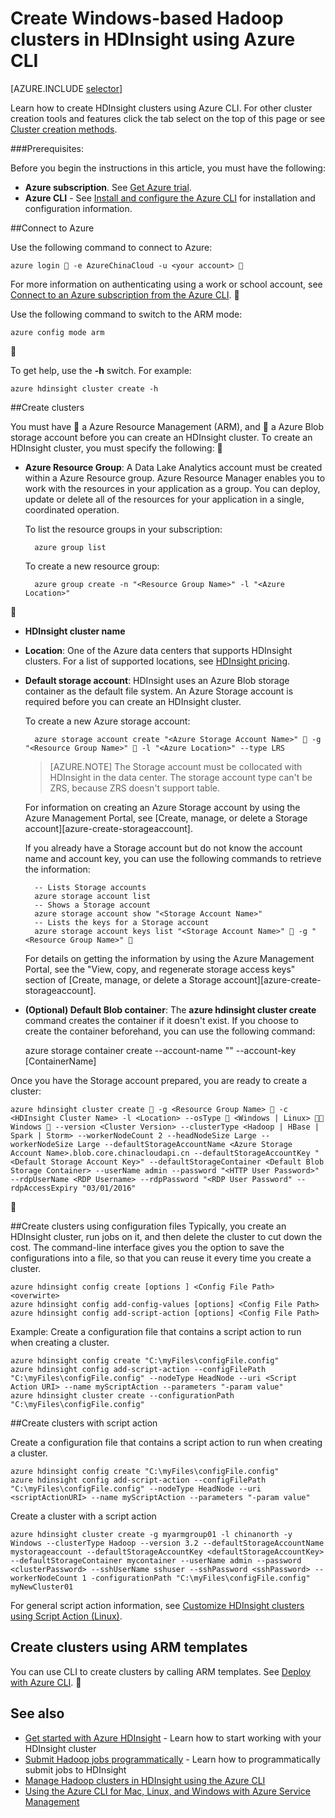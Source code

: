 <properties
   pageTitle="Create Windows-based Hadoop clusters in HDInsight using Azure CLI"
   	description="Learn how to create clusters for Azure HDInsight by using Azure CLI."
   services="hdinsight"
   documentationCenter=""
   tags="azure-portal"
   authors="mumian"
   manager="paulettm"
   editor="cgronlun"/>

<tags
	ms.service="hdinsight"
	ms.date="01/04/2016"
	wacn.date=""/>

# Create Windows-based Hadoop clusters in HDInsight using Azure CLI

[AZURE.INCLUDE [selector](../includes/hdinsight-create-windows-cluster-selector.md)]

Learn how to create HDInsight clusters using Azure CLI. For other cluster creation tools and features click the tab select on the top of this page or see [Cluster creation methods](/documentation/articles/hdinsight-provision-clusters-v1#cluster-creation-methods).

###Prerequisites:

Before you begin the instructions in this article, you must have the following:

- **Azure subscription**. See [Get Azure trial](/pricing/1rmb-trial/).
- **Azure CLI** - See [Install and configure the Azure CLI](/documentation/articles/xplat-cli-install) for installation and configuration information.

##Connect to Azure

Use the following command to connect to Azure:

	azure login  -e AzureChinaCloud -u <your account> 

For more information on authenticating using a work or school account, see [Connect to an Azure subscription from the Azure CLI](/documentation/articles/xplat-cli-connect).

	
Use the following command to switch to the ARM mode:

	azure config mode arm


To get help, use the **-h** switch.  For example:

	azure hdinsight cluster create -h
	
##Create clusters

You must have  a Azure Resource Management (ARM), and  a Azure Blob storage account before you can create an HDInsight cluster. To create an HDInsight cluster, you must specify the following:


- **Azure Resource Group**: A Data Lake Analytics account must be created within a Azure Resource group. Azure Resource Manager enables you to work with the resources in your application as a group. You can deploy, update or delete all of the resources for your application in a single, coordinated operation. 

	To list the resource groups in your subscription:
	
		azure group list 
	
	To create a new resource group:
	
		azure group create -n "<Resource Group Name>" -l "<Azure Location>"


- **HDInsight cluster name**

- **Location**: One of the Azure data centers that supports HDInsight clusters. For a list of supported locations, see [HDInsight pricing](/home/features/hdinsight/#price).

- **Default storage account**: HDInsight uses an Azure Blob storage container as the default file system. An Azure Storage account is required before you can create an HDInsight cluster.

	To create a new Azure storage account:
	
		azure storage account create "<Azure Storage Account Name>"  -g "<Resource Group Name>"  -l "<Azure Location>" --type LRS

	> [AZURE.NOTE] The Storage account must be collocated with HDInsight in the data center.
	> The storage account type can't be ZRS, because ZRS doesn't support table.

	For information on creating an Azure Storage account by using the Azure Management Portal, see [Create, manage, or delete a Storage account][azure-create-storageaccount].
	
	If you already have a Storage account but do not know the account name and account key, you can use the following commands to retrieve the information:
	
		-- Lists Storage accounts
		azure storage account list
		-- Shows a Storage account
		azure storage account show "<Storage Account Name>"
		-- Lists the keys for a Storage account
		azure storage account keys list "<Storage Account Name>"  -g "<Resource Group Name>" 

	For details on getting the information by using the Azure Management Portal, see the "View, copy, and regenerate storage access keys" section of [Create, manage, or delete a Storage account][azure-create-storageaccount].

- **(Optional) Default Blob container**: The **azure hdinsight cluster create** command creates the container if it doesn't exist. If you choose to create the container beforehand, you can use the following command:

	azure storage container create --account-name "<Storage Account Name>" --account-key <Storage Account Key> [ContainerName]

Once you have the Storage account prepared, you are ready to create a cluster:

    
    azure hdinsight cluster create  -g <Resource Group Name>  -c <HDInsight Cluster Name> -l <Location> --osType  <Windows | Linux>  Windows  --version <Cluster Version> --clusterType <Hadoop | HBase | Spark | Storm> --workerNodeCount 2 --headNodeSize Large --workerNodeSize Large --defaultStorageAccountName <Azure Storage Account Name>.blob.core.chinacloudapi.cn --defaultStorageAccountKey "<Default Storage Account Key>" --defaultStorageContainer <Default Blob Storage Container> --userName admin --password "<HTTP User Password>" --rdpUserName <RDP Username> --rdpPassword "<RDP User Password" --rdpAccessExpiry "03/01/2016"



##Create clusters using configuration files
Typically, you create an HDInsight cluster, run jobs on it, and then delete the cluster to cut down the cost. The command-line interface gives you the option to save the configurations into a file, so that you can reuse it every time you create a cluster.  

	azure hdinsight config create [options ] <Config File Path> <overwirte>
	azure hdinsight config add-config-values [options] <Config File Path>
	azure hdinsight config add-script-action [options] <Config File Path>

Example: Create a configuration file that contains a script action to run when creating a cluster.

	azure hdinsight config create "C:\myFiles\configFile.config"
	azure hdinsight config add-script-action --configFilePath "C:\myFiles\configFile.config" --nodeType HeadNode --uri <Script Action URI> --name myScriptAction --parameters "-param value"
	azure hdinsight cluster create --configurationPath "C:\myFiles\configFile.config"

##Create clusters with script action

Create a configuration file that contains a script action to run when creating a cluster.

    azure hdinsight config create "C:\myFiles\configFile.config"
    azure hdinsight config add-script-action --configFilePath "C:\myFiles\configFile.config" --nodeType HeadNode --uri <scriptActionURI> --name myScriptAction --parameters "-param value"

Create a cluster with a script action

	azure hdinsight cluster create -g myarmgroup01 -l chinanorth -y Windows --clusterType Hadoop --version 3.2 --defaultStorageAccountName mystorageaccount --defaultStorageAccountKey <defaultStorageAccountKey> --defaultStorageContainer mycontainer --userName admin --password <clusterPassword> --sshUserName sshuser --sshPassword <sshPassword> --workerNodeCount 1 -configurationPath "C:\myFiles\configFile.config" myNewCluster01
	
	
For general script action information, see [Customize HDInsight clusters using Script Action (Linux)](/documentation/articles/hdinsight-hadoop-customize-cluster-v1).


## Create clusters using ARM templates

You can use CLI to create clusters by calling ARM templates. See [Deploy with Azure CLI](/documentation/articles/hdinsight-hadoop-create-windows-clusters-arm-templates#deploy-with-azure-cli).


## See also

- [Get started with Azure HDInsight](/documentation/articles/hdinsight-hadoop-tutorial-get-started-windows-v1) - Learn how to start working with your HDInsight cluster
- [Submit Hadoop jobs programmatically](/documentation/articles/hdinsight-submit-hadoop-jobs-programmatically) - Learn how to programmatically submit jobs to HDInsight
- [Manage Hadoop clusters in HDInsight using the Azure CLI](/documentation/articles/hdinsight-administer-use-command-line)
- [Using the Azure CLI for Mac, Linux, and Windows with Azure Service Management](/documentation/articles/virtual-machines-command-line-tools)
